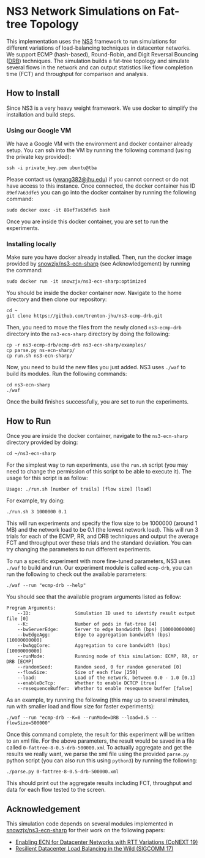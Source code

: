 # NS3 Network Simulations on Fat-tree Topology
This implementation uses the [NS3](https://www.nsnam.org/) framework to run simulations for different variations of load-balancing techniques in datacenter networks. We support
ECMP (hash-based), Round-Robin, and Digit Reversal Bouncing ([DRB](http://conferences.sigcomm.org/co-next/2013/program/p49.pdf)) techniques. The simulation builds a fat-tree topology
and simulate several flows in the network and can output statistics like flow completion time (FCT) and throughput for comparison and analysis. 

## How to Install
Since NS3 is a very heavy weight framework. We use docker to simplify the installation and build steps. 
### Using our Google VM
We have a Google VM with the environment and docker container already setup. You can ssh into the VM by running the following command (using the private key provided):
```
ssh -i private_key.pem ubuntu@tba
```
Please contact us (ywang382@jhu.edu) if you cannot connect or do not have access to this instance. Once connected, the docker container has ID `89ef7a63dfe5` you can go into the docker container by running the following command:
```
sudo docker exec -it 89ef7a63dfe5 bash
```
Once you are inside this docker container, you are set to run the experiments.

### Installing locally
Make sure you have docker already installed. Then, run the docker image provided by [snowzjx/ns3-ecn-sharp](https://github.com/snowzjx/ns3-ecn-sharp) (see Acknowledgement) by running the command:
```
sudo docker run -it snowzjx/ns3-ecn-sharp:optimized
```
You should be inside the docker container now. Navigate to the home directory and then clone our repository:
```
cd ~
git clone https://github.com/trenton-jhu/ns3-ecmp-drb.git
```
Then, you need to move the files from the newly cloned `ns3-ecmp-drb` directory into the `ns3-ecn-sharp` directory by doing the following:
```
cp -r ns3-ecmp-drb/ecmp-drb ns3-ecn-sharp/examples/
cp parse.py ns-ecn-sharp/
cp run.sh ns3-ecn-sharp/
```
Now, you need to build the new files you just added. NS3 uses `./waf` to build its modules. Run the following commands:
```
cd ns3-ecn-sharp
./waf
```
Once the build finishes successfully, you are set to run the experiments.

## How to Run
Once you are inside the docker container, navigate to the `ns3-ecn-sharp` directory provided by doing:
```
cd ~/ns3-ecn-sharp
```
For the simplest way to run experiments, use the `run.sh` script (you may need to change the permission of this script to be able to execute it). The usage for this script is as follow:
```
Usage: ./run.sh [number of trails] [flow size] [load]
```
For example, try doing:
```
./run.sh 3 1000000 0.1
```
This will run experiments and specify the flow size to be 1000000 (around 1 MB) and the network load to be 0.1 (the lowest network load). This will run 3 trials for each of the ECMP,
RR, and DRB techniques and output the average FCT and throughput over these trials and the standard deviation. You can try changing the parameters to run different experiments.


To run a specific experiment with more fine-tuned parameters, NS3 uses `./waf` to build and run. Our experiment module is called `ecmp-drb`, you can run the following to check out
the available parameters:
```
./waf --run "ecmp-drb --help"
```
You should see that the available program arguments listed as follow:
```
Program Arguments:
    --ID:                Simulation ID used to identify result output file [0]
    --K:                 Number of pods in fat-tree [4]
    --bwServerEdge:      Server to edge bandwidth (bps) [10000000000]
    --bwEdgeAgg:         Edge to aggregation bandwidth (bps) [10000000000]
    --bwAggCore:         Aggregation to core bandwidth (bps) [10000000000]
    --runMode:           Running mode of this simulation: ECMP, RR, or DRB [ECMP]
    --randomSeed:        Random seed, 0 for random generated [0]
    --flowSize:          Size of each flow [250]
    --load:              Load of the network, between 0.0 - 1.0 [0.1]
    --enableDcTcp:       Whether to enable DCTCP [true]
    --resequenceBuffer:  Whether to enable resequence buffer [false]
```
As an example, try running the following (this may up to several minutes, run with smaller load and flow size for faster experiments):
```
./waf --run "ecmp-drb --K=8 --runMode=DRB --load=0.5 --flowSize=500000"
```
Once this command complete, the result for this experiment will be written to an xml file. For the above parameters, the result would be saved in a file called `0-fattree-8-0.5-drb-500000.xml`
To actually aggregate and get the results we really want, we parse the xml file using the provided `parse.py` python script (you can also run this using `python3`) by running the following:
```
./parse.py 0-fattree-8-0.5-drb-500000.xml
```
This should print out the aggregate results including FCT, throughput and data for each flow tested to the screen.

## Acknowledgement
This simulation code depends on several modules implemented in [snowzjx/ns3-ecn-sharp](https://github.com/snowzjx/ns3-ecn-sharp) for their work on the following papers:
* [Enabling ECN for Datacenter Networks with RTT Variations (CoNEXT 19)](https://dl.acm.org/authorize.cfm?key=N690741)
* [Resilient Datacenter Load Balancing in the Wild (SIGCOMM 17)](http://www.cse.ust.hk/~kaichen/papers/hermes-sigcomm17.pdf)







